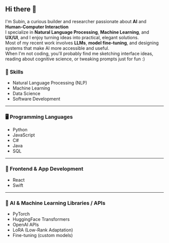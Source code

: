 ## Hi there 👋
I'm Subin, a curious builder and researcher passionate about **AI** and **Human-Computer Interaction**  
I specialize in **Natural Language Processing**, **Machine Learning**, and **UX/UI**, and I enjoy turning ideas into practical, elegant solutions.  
Most of my recent work involves **LLMs**, **model fine-tuning**, and designing systems that make AI more accessible and useful.  
When I'm not coding, you'll probably find me sketching interface ideas, reading about cognitive science, or tweaking prompts just for fun :) 

### 🧠 Skills
- Natural Language Processing (NLP)  
- Machine Learning  
- Data Science  
- Software Development  

---

### 🖥️ Programming Languages
- Python  
- JavaScript  
- C#  
- Java  
- SQL  

---

### 🎨 Frontend & App Development
- React  
- Swift  

---

### 🤖 AI & Machine Learning Libraries / APIs
- PyTorch  
- HuggingFace Transformers  
- OpenAI APIs  
- LoRA (Low-Rank Adaptation)  
- Fine-tuning (custom models) 
